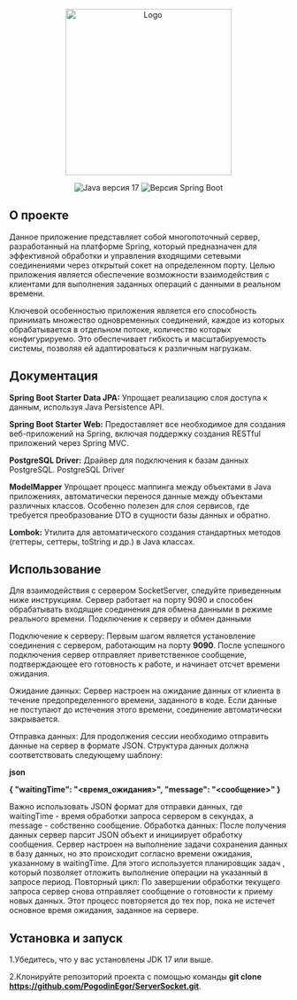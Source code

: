 <p align="center">
<img src="https://i.ibb.co/jwT9ZJc/adfsg.png" alt="Logo" width="300" /></a>
      
</p>

<p align="center">
  <img src="https://img.shields.io/badge/Java-version%2017%20-blue" alt="Java версия 17">
   <img src="https://img.shields.io/badge/Spring%20Boot-version%203.2.4%20-blue" alt="Версия Spring Boot">
</p>

## О проекте

  Данное приложение представляет собой многопоточный сервер, разработанный на платформе Spring, 
который предназначен для эффективной обработки и управления входящими сетевыми соединениями через открытый сокет на определенном порту. 
Целью приложения является обеспечение возможности взаимодействия с клиентами для выполнения заданных операций с данными в реальном времени.

Ключевой особенностью приложения является его способность принимать множество одновременных соединений, 
каждое из которых обрабатывается в отдельном потоке, количество которых конфигурируемо.
 Это обеспечивает гибкость и масштабируемость системы, позволяя ей адаптироваться к различным нагрузкам.

## Документация

 **Spring Boot Starter Data JPA:** 
Упрощает реализацию слоя доступа к данным, используя Java Persistence API.

**Spring Boot Starter Web:** 
Предоставляет все необходимое для создания веб-приложений на Spring, включая поддержку создания RESTful приложений через Spring MVC.

**PostgreSQL Driver:** 
Драйвер для подключения к базам данных PostgreSQL.
PostgreSQL Driver

**ModelMapper**
 Упрощает процесс маппинга между объектами в Java приложениях, 
 автоматически перенося данные между объектами различных классов. Особенно полезен для слоя сервисов,
 где требуется преобразование DTO в сущности базы данных и обратно.
 
**Lombok:** 
Утилита для автоматического создания стандартных методов (геттеры, сеттеры, toString и др.) в Java классах.

## Использование
Для взаимодействия с сервером SocketServer, следуйте приведенным ниже инструкциям. Сервер работает на порту 9090 и способен обрабатывать входящие соединения для обмена данными в режиме реального времени.
Подключение к серверу и обмен данными

Подключение к серверу: Первым шагом является установление соединения с сервером, работающим на порту **9090**. 
После успешного подключения сервер отправляет приветственное сообщение, подтверждающее его готовность к работе, и начинает отсчет времени ожидания.

Ожидание данных: Сервер настроен на ожидание данных от клиента в течение предопределенного времени, заданного в коде. 
Если данные не поступают до истечения этого времени, соединение автоматически закрывается.

Отправка данных: Для продолжения сессии необходимо отправить данные на сервер в формате JSON. 
Структура данных должна соответствовать следующему шаблону:

**json**

**{
    "waitingTime": "<время_ожидания>",
    "message": "<сообщение>"
}**

Важно использовать JSON формат для отправки данных, где waitingTime - время обработки запроса сервером в секундах, а message - собственно сообщение.
Обработка данных: После получения данных сервер парсит JSON объект и инициирует обработку сообщения. Сервер настроен на выполнение задачи сохранения данных в базу данных, но это происходит согласно времени ожидания, указанному в waitingTime. 
Для этого используется планировщик задач , который позволяет отложить выполнение операции на указанный в запросе период.
Повторный цикл: По завершении обработки текущего запроса сервер снова отправляет сообщение о готовности к приему новых данных. 
Этот процесс повторяется до тех пор, пока не истечет основное время ожидания, заданное на сервере.



## Установка и запуск
1.Убедитесь, что у вас установлены JDK 17 или выше.

2.Клонируйте репозиторий проекта с помощью команды **git clone https://github.com/PogodinEgor/ServerSocket.git**.
